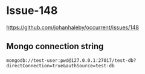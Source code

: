 Issue-148
===

https://github.com/johanhaleby/occurrent/issues/148

Mongo connection string
---

```
mongodb://test-user:pwd@127.0.0.1:27017/test-db?directConnection=true&authSource=test-db
```
